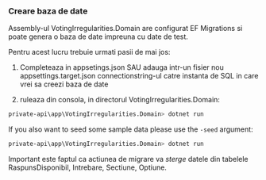 ﻿### Creare baza de date

Assembly-ul VotingIrregularities.Domain are configurat EF Migrations si poate genera o baza de date impreuna cu date de test.

Pentru acest lucru trebuie urmati pasii de mai jos:

1. Completeaza in appsetings.json SAU adauga intr-un fisier nou appsettings.target.json connectionstring-ul catre instanta de SQL in care vrei sa creezi baza de date

2. ruleaza din consola, in directorul VotingIrregularities.Domain:

```sh
private-api\app\VotingIrregularities.Domain> dotnet run
```


If you also want to seed some sample data please use the `-seed` argument:

```sh
private-api\app\VotingIrregularities.Domain> dotnet run
```

Important este faptul ca actiunea de migrare va *sterge* datele din tabelele RaspunsDisponibil, Intrebare, Sectiune, Optiune.